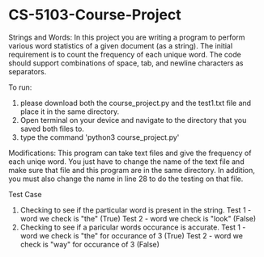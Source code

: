 # CS-5103-Course-Project

Strings and Words: In this project you are writing a program to perform various word statistics of a given document (as a string). The initial requirement is to count the frequency of each unique word. The code should support combinations of space, tab, and newline characters as separators.


To run:
1. please download both the course_project.py and the test1.txt file and place it in the same directory.
2. Open terminal on your device and navigate to the directory that you saved both files to.
3. type the command 'python3 course_project.py'

Modifications:
This program can take text  files and give the frequency of each uniqe word. You just have to change the name of the text file and make sure that file and this program are in the same directory. In addition, you must also change the name in line 28 to do the  testing on that file. 


Test Case
1. Checking to see if the particular word is present in the string.
   Test 1 - word we check is "the" (True)
   Test 2 - word we check is "look" (False)
2. Checking to see if a paricular words occurance is accurate. 
   Test 1 - word we check is "the" for occurance of 3 (True)
   Test 2 - word we check is "way" for occurance of 3 (False)
